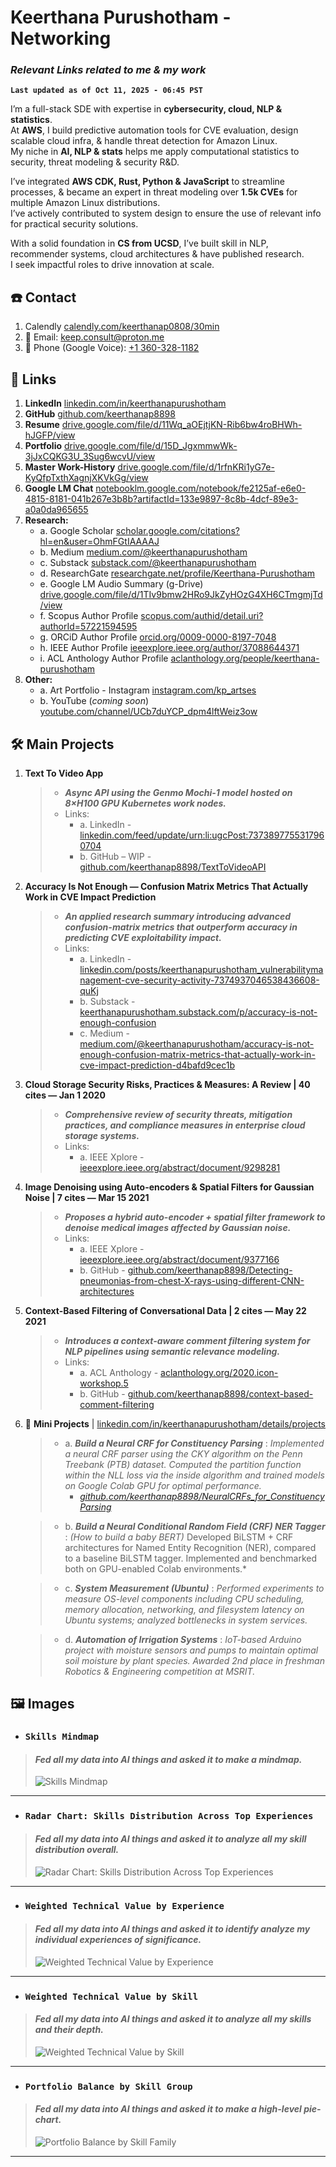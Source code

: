# Keerthana Purushotham - Networking  
### ***Relevant Links related to me & my work***  
**`Last updated as of Oct 11, 2025 - 06:45 PST`**

I’m a full-stack SDE with expertise in **cybersecurity, cloud, NLP & statistics**.  
At **AWS**, I build predictive automation tools for CVE evaluation, design scalable cloud infra, & handle threat detection for Amazon Linux.  
My niche in **AI, NLP & stats** helps me apply computational statistics to security, threat modeling & security R&D.

I’ve integrated **AWS CDK, Rust, Python & JavaScript** to streamline processes, & became an expert in threat modeling over **1.5k CVEs** for multiple Amazon Linux distributions.  
I’ve actively contributed to system design to ensure the use of relevant info for practical security solutions.

With a solid foundation in **CS from UCSD**, I’ve built skill in NLP, recommender systems, cloud architectures & have published research.  
I seek impactful roles to drive innovation at scale.


## ☎️ Contact

1. Calendly [calendly.com/keerthanap0808/30min](https://calendly.com/keerthanap0808/30min)  
2. 📧 Email: [keep.consult@proton.me](mailto:keep.consult@proton.me)  
3. 📱 Phone (Google Voice): [+1 360-328-1182](tel:+13603281182)  

## 🔗 Links  

1. **LinkedIn** [linkedin.com/in/keerthanapurushotham](https://linkedin.com/in/keerthanapurushotham)
2. **GitHub** [github.com/keerthanap8898](https://github.com/keerthanap8898)
3. **Resume** [drive.google.com/file/d/11Wq_aOEjtjKN-Rib6bw4roBHWh-hJGFP/view](https://drive.google.com/file/d/11Wq_aOEjtjKN-Rib6bw4roBHWh-hJGFP/view)
4. **Portfolio** [drive.google.com/file/d/15D_JgxmmwWk-3jJxCQKG3U_3Sug6wcvU/view](https://drive.google.com/file/d/15D_JgxmmwWk-3jJxCQKG3U_3Sug6wcvU/view)
5. **Master Work-History** [drive.google.com/file/d/1rfnKRi1yG7e-KyQfpTxthXagnjXKVkGg/view](https://drive.google.com/file/d/1rfnKRi1yG7e-KyQfpTxthXagnjXKVkGg/view)
6. **Google LM Chat** [notebooklm.google.com/notebook/fe2125af-e6e0-4815-8181-041b267e3b8b?artifactId=133e9897-8c8b-4dcf-89e3-a0a0da965655](https://notebooklm.google.com/notebook/fe2125af-e6e0-4815-8181-041b267e3b8b?artifactId=133e9897-8c8b-4dcf-89e3-a0a0da965655)
7. **Research:**
   - a. Google Scholar [scholar.google.com/citations?hl=en&user=OhmFGtIAAAAJ](https://scholar.google.com/citations?hl=en&user=OhmFGtIAAAAJ)  
   - b. Medium [medium.com/@keerthanapurushotham](https://medium.com/@keerthanapurushotham)
   - c. Substack [substack.com/@keerthanapurushotham](https://substack.com/@keerthanapurushotham)
   - d. ResearchGate [researchgate.net/profile/Keerthana-Purushotham](https://www.researchgate.net/profile/Keerthana-Purushotham)
   - e. Google LM Audio Summary (g-Drive) [drive.google.com/file/d/1TIv9bmw2HRo9JkZyHOzG4XH6CTmgmjTd/view](https://drive.google.com/file/d/1TIv9bmw2HRo9JkZyHOzG4XH6CTmgmjTd/view)
   - f. Scopus Author Profile [scopus.com/authid/detail.uri?authorId=57221594595](https://www.scopus.com/authid/detail.uri?authorId=57221594595)
   - g. ORCiD Author Profile [orcid.org/0009-0000-8197-7048](https://orcid.org/0009-0000-8197-7048)
   - h. IEEE Author Profile [ieeexplore.ieee.org/author/37088644371](https://ieeexplore.ieee.org/author/37088644371)
   - i. ACL Anthology Author Profile [aclanthology.org/people/keerthana-purushotham](https://aclanthology.org/people/keerthana-purushotham)
8. **Other:**
   - a. Art Portfolio - Instagram [instagram.com/kp_artses](https://instagram.com/kp_artses)
   - b. YouTube (*coming soon*) [youtube.com/channel/UCb7duYCP_dpm4lftWeiz3ow](https://youtube.com/channel/UCb7duYCP_dpm4lftWeiz3ow)

## 🛠️ Main Projects  

1. **Text To Video App**
   > - ***Async API using the Genmo Mochi-1 model hosted on 8×H100 GPU Kubernetes work nodes.***
   > - Links:
   >   - a. LinkedIn - [linkedin.com/feed/update/urn:li:ugcPost:7373897755317960704](https://www.linkedin.com/feed/update/urn:li:ugcPost:7373897755317960704)
   >   - b. GitHub – WIP - [github.com/keerthanap8898/TextToVideoAPI](https://github.com/keerthanap8898/TextToVideoAPI)

2. **Accuracy Is Not Enough — Confusion Matrix Metrics That Actually Work in CVE Impact Prediction**
   > - ***An applied research summary introducing advanced confusion-matrix metrics that outperform accuracy in predicting CVE exploitability impact.***
   > - Links:
   >   - a. LinkedIn - [linkedin.com/posts/keerthanapurushotham_vulnerabilitymanagement-cve-security-activity-7374937046538436608-quKj](https://www.linkedin.com/posts/keerthanapurushotham_vulnerabilitymanagement-cve-security-activity-7374937046538436608-quKj)
   >   - b. Substack - [keerthanapurushotham.substack.com/p/accuracy-is-not-enough-confusion](https://keerthanapurushotham.substack.com/p/accuracy-is-not-enough-confusion)
   >   - c. Medium - [medium.com/@keerthanapurushotham/accuracy-is-not-enough-confusion-matrix-metrics-that-actually-work-in-cve-impact-prediction-d4bafd9cec1b](https://medium.com/@keerthanapurushotham/accuracy-is-not-enough-confusion-matrix-metrics-that-actually-work-in-cve-impact-prediction-d4bafd9cec1b)

3. **Cloud Storage Security Risks, Practices & Measures: A Review | 40 cites — Jan 1 2020**
   > - ***Comprehensive review of security threats, mitigation practices, and compliance measures in enterprise cloud storage systems.***
   > - Links:
   >   - a. IEEE Xplore - [ieeexplore.ieee.org/abstract/document/9298281](https://ieeexplore.ieee.org/abstract/document/9298281)

4. **Image Denoising using Auto-encoders & Spatial Filters for Gaussian Noise | 7 cites — Mar 15 2021**
   > - ***Proposes a hybrid auto-encoder + spatial filter framework to denoise medical images affected by Gaussian noise.***
   > - Links:
   >   - a. IEEE Xplore - [ieeexplore.ieee.org/abstract/document/9377166](https://ieeexplore.ieee.org/abstract/document/9377166)
   >   - b. GitHub - [github.com/keerthanap8898/Detecting-pneumonias-from-chest-X-rays-using-different-CNN-architectures](https://github.com/keerthanap8898/Detecting-pneumonias-from-chest-X-rays-using-different-CNN-architectures)

5. **Context-Based Filtering of Conversational Data | 2 cites — May 22 2021**
   > - ***Introduces a context-aware comment filtering system for NLP pipelines using semantic relevance modeling.***
   > - Links:
   >   - a. ACL Anthology - [aclanthology.org/2020.icon-workshop.5](https://aclanthology.org/2020.icon-workshop.5/)
   >   - b. GitHub - [github.com/keerthanap8898/context-based-comment-filtering](https://github.com/keerthanap8898/context-based-comment-filtering)

6. 🧩 **Mini Projects** | [linkedin.com/in/keerthanapurushotham/details/projects](https://www.linkedin.com/in/keerthanapurushotham/details/projects/)

   > - a. ***Build a Neural CRF for Constituency Parsing*** : *Implemented a neural CRF parser using the CKY algorithm on the Penn Treebank (PTB) dataset. Computed the partition function within the NLL loss via the inside algorithm and trained models on Google Colab GPU for optimal performance.*
   >   - [*github.com/keerthanap8898/NeuralCRFs_for_ConstituencyParsing*](https://github.com/keerthanap8898/NeuralCRFs_for_ConstituencyParsing)
 
   > - b. ***Build a Neural Conditional Random Field (CRF) NER Tagger*** : *(How to build a baby BERT)* Developed BiLSTM + CRF architectures for Named Entity Recognition (NER), compared to a baseline BiLSTM tagger. Implemented and benchmarked both on GPU-enabled Colab environments.*  
   
   > - c. ***System Measurement (Ubuntu)*** : *Performed experiments to measure OS-level components including CPU scheduling, memory allocation, networking, and filesystem latency on Ubuntu systems; analyzed bottlenecks in system services.*  
   
   > - d. ***Automation of Irrigation Systems*** : *IoT-based Arduino project with moisture sensors and pumps to maintain optimal soil moisture by plant species. Awarded 2nd place in freshman Robotics & Engineering competition at MSRIT.*  

## 🖼️ Images
- ### `Skills Mindmap`
>  #### *Fed all my data into AI things and asked it to make a mindmap.*
> ![Skills Mindmap](https://github.com/keerthanap8898/Resume_WorkLogs_Portfolio_Certificates/blob/main/Winter%202025/Skills_mindmap_april-detailed-high-qlty.jpeg)
  ---
- ### `Radar Chart: Skills Distribution Across Top Experiences`
>  #### *Fed all my data into AI things and asked it to analyze all my skill distribution overall.*
> ![Radar Chart: Skills Distribution Across Top Experiences](https://github.com/keerthanap8898/Resume_WorkLogs_Portfolio_Certificates/blob/main/Winter%202025/Radar%20Chart%3A%20Skills%20Distribution%20Across%20Top%20Experiences.png)
  ---
- ### `Weighted Technical Value by Experience` 
>  #### *Fed all my data into AI things and asked it to identify analyze my individual experiences of significance.*
> ![Weighted Technical Value by Experience](https://github.com/keerthanap8898/Resume_WorkLogs_Portfolio_Certificates/blob/main/Winter%202025/Weighted%20Technical%20Value%20by%20Experience%20%E2%80%94%20Keerthana%20Purushotham.png)
  ---
- ### `Weighted Technical Value by Skill` 
>  #### *Fed all my data into AI things and asked it to analyze all my skills and their depth.*
> ![Weighted Technical Value by Skill](https://github.com/keerthanap8898/Resume_WorkLogs_Portfolio_Certificates/blob/main/Winter%202025/Weighted%20Technical%20Value%20by%20Skill%20%E2%80%94%20Keerthana%20Purushotham.png)
  ---
- ### `Portfolio Balance by Skill Group` 
>  #### *Fed all my data into AI things and asked it to make a high-level pie-chart.*
> ![Portfolio Balance by Skill Family](https://github.com/keerthanap8898/Resume_WorkLogs_Portfolio_Certificates/blob/main/Winter%202025/Portfolio%20Balance%20by%20Skill%20Family%20%E2%80%94%20Keerthana%20Purushotham.png)
  ---
